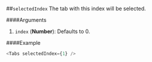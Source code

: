 ##`selectedIndex`
The tab with this index will be selected.

####Arguments
1. `index` (__Number__): Defaults to 0.

####Example
```javascript
<Tabs selectedIndex={1} />
```